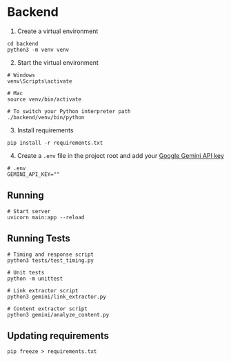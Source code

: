 # Backend

1. Create a virtual environment
```shell
cd backend
python3 -m venv venv
```

2. Start the virtual environment
```shell
# Windows
venv\Scripts\activate

# Mac
source venv/bin/activate

# To switch your Python interpreter path
./backend/venv/bin/python
```

3. Install requirements
```shell
pip install -r requirements.txt
```

4. Create a `.env` file in the project root and add your [Google Gemini API key](https://aistudio.google.com/app/apikey)
```shell
# .env
GEMINI_API_KEY=""
```

## Running

```shell
# Start server
uvicorn main:app --reload
```

## Running Tests

```shell
# Timing and response script
python3 tests/test_timing.py

# Unit tests
python -m unittest

# Link extractor script
python3 gemini/link_extractor.py

# Content extractor script
python3 gemini/analyze_content.py
```

## Updating requirements

```shell
pip freeze > requirements.txt
```